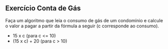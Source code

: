 ## Exercício Conta de Gás
Faça um algoritmo que leia o consumo de gás de um condomínio e calcule o valor a pagar a partir da fórmula a seguir (c corresponde ao consumo).

* 15 x c (para c <= 10)
* (15 x c) + 20 (para c > 10)
